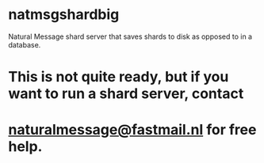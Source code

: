 # natmsgshardbig
Natural Message shard server that saves shards to disk as opposed to in a database.

# This is not quite ready, but if you want to run a shard server, contact
# naturalmessage@fastmail.nl for free help.
